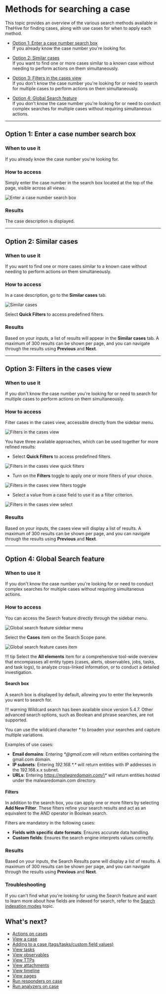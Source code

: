 # Methods for searching a case

This topic provides an overview of the various search methods available in TheHive for finding cases, along with use cases for when to apply each method.

* [Option 1: Enter a case number search box](#option-1-enter-a-case-number-search-box)  
If you already know the case number you're looking for.

* [Option 2: Similar cases](#option-2-similar-cases)  
If you want to find one or more cases similar to a known case without needing to perform actions on them simultaneously.

* [Option 3: Filters in the cases view](#option-3-filters-in-the-case-view)  
If you don't know the case number you're looking for or need to search for multiple cases to perform actions on them simultaneously.

* [Option 4: Global Search feature](#option-4-global-search-feature)  
If you don't know the case number you're looking for or need to conduct complex searches for multiple cases without requiring simultaneous actions.

---

## Option 1: Enter a case number search box

### When to use it

If you already know the case number you're looking for.

### How to access

Simply enter the case number in the search box located at the top of the page, visible across all views.

![Enter a case number search box](../../../images/user-guides/analyst-corner/cases/find_a_case_enter_a_case_number.png)

### Results

The case description is displayed.

---

## Option 2: Similar cases

### When to use it

If you want to find one or more cases similar to a known case without needing to perform actions on them simultaneously.

### How to access

In a case description, go to the **Similar cases** tab.

![Similar cases](../../../images/user-guides/analyst-corner/cases/find-a-case-similar-cases.png)

Select **Quick Filters** to access predefined filters.

### Results

Based on your inputs, a list of results will appear in the **Similar cases** tab. A maximum of 300 results can be shown per page, and you can navigate through the results using **Previous** and **Next**.

---

## Option 3: Filters in the cases view

### When to use it

If you don't know the case number you're looking for or need to search for multiple cases to perform actions on them simultaneously.

### How to access

Filter cases in the cases view, accessible directly from the sidebar menu.

![Filters in the cases view](../../../images/user-guides/analyst-corner/cases/find-a-case-filters-cases-view.png)

You have three available approaches, which can be used together for more refined results:

* Select **Quick Filters** to access predefined filters.

![Filters in the cases view quick filters](../../../images/user-guides/analyst-corner/cases/find-a-case-filters-cases-view-quick-filters.png)

* Turn on the **Filters** toggle to apply one or more filters of your choice.

![Filters in the cases view filters toggle](../../../images/user-guides/analyst-corner/cases/find-a-case-filters-cases-view-filters-toggle.png)

* Select a value from a case field to use it as a filter criterion.

![Filters in the cases view select](../../../images/user-guides/analyst-corner/cases/find-a-case-filters-cases-view-select.gif)

### Results

Based on your inputs, the cases view will display a list of results. A maximum of 300 results can be shown per page, and you can navigate through the results using **Previous** and **Next**.

---

## Option 4: Global Search feature

### When to use it

If you don't know the case number you're looking for or need to conduct complex searches for multiple cases without requiring simultaneous actions.

### How to access

You can access the Search feature directly through the sidebar menu.

![Global search feature sidebar menu](../../../images/user-guides/analyst-corner/cases/find-a-case-global-search-feature-sidebar-menu.png)

Select the **Cases** item on the Search Scope pane.

![Global search feature cases item](../../../images/user-guides/analyst-corner/cases/find-a-case-global-search-feature-cases-item.png)

!!! tip
    Select the **All elements** item for a comprehensive tool-wide overview that encompasses all entity types (cases, alerts, observables, jobs, tasks, and task logs), to analyze cross-linked information, or to conduct a detailed investigation.

#### Search box

A search box is displayed by default, allowing you to enter the keywords you want to search for.

!!! warning
    Wildcard search has been available since version 5.4.7. Other advanced search options, such as Boolean and phrase searches, are not supported.

You can use the wildcard character *\** to broaden your searches and capture multiple variations.

Examples of use cases:

* **Email domains**: Entering *\*@gmail.com* will return entities containing the gmail.com domain.
* **IP subnets**: Entering *192.168.\*.\** will return entities with IP addresses in the 192.168.x.x subnet.
* **URLs**: Entering *https://malwaredomain.com/\** will return entities hosted under the malwaredomain.com directory.

#### Filters

In addition to the search box, you can apply one or more filters by selecting **Add New Filter**. These filters refine your search results and act as an equivalent to the AND operator in Boolean search.

Filters are mandatory in the following cases:

* **Fields with specific date formats**: Ensures accurate data handling.
* **Custom fields**: Ensures the search engine interprets values correctly.

### Results

Based on your inputs, the Search Results pane will display a list of results. A maximum of 300 results can be shown per page, and you can navigate through the results using **Previous** and **Next**.

### Troubleshooting

If you can't find what you're looking for using the Search feature and want to learn more about how fields are indexed for search, refer to the [Search indexation modes](thehive/user-guides/analyst-corner/search-methods/search-indexation-modes.md) topic.

## What's next?

* [Actions on cases](../cases-list/actions.md)
* [View a case](../cases-list/general.md)
* [Adding to a case (tags/tasks/custom field values)](../cases/adding_to_a_case.md)
* [View tasks](../cases-list/tasks.md)
* [View observables](../cases-list/observables.md)
* [View TTPs](../cases-list/ttps.md)
* [View attachments](../cases-list/attachments.md)
* [View timeline](../cases-list/timeline.md)
* [View pages](../cases-list/pages.md)
* [Run responders on case](../cases-list/run-responders.md)
* [Run analyzers on case](../cases-list/run-analyzer.md)
